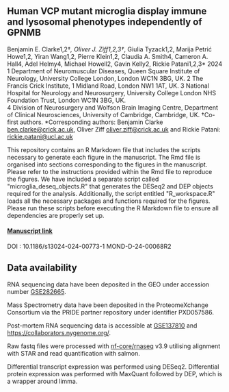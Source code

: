 ## Human VCP mutant microglia display immune and lysosomal phenotypes independently of GPNMB
Benjamin E. Clarke1,2†*, Oliver J. Ziff1,2,3†*, Giulia Tyzack1,2, Marija Petrić Howe1,2, Yiran Wang1,2, Pierre Klein1,2, Claudia A. Smith4, Cameron A. Hall4, Adel Helmy4, Michael Howell2, Gavin Kelly2, Rickie Patani1,2,3*
2024
1 Department of Neuromuscular Diseases, Queen Square Institute of Neurology, University College London, London WC1N 3BG, UK.
2 The Francis Crick Institute, 1 Midland Road, London NW1 1AT, UK.
3 National Hospital for Neurology and Neurosurgery, University College London NHS Foundation Trust, London WC1N 3BG, UK.  
4 Division of Neurosurgery and Wolfson Brain Imaging Centre, Department of Clinical Neurosciences, University of Cambridge, Cambridge, UK.
†Co-first authors. *Corresponding authors: Benjamin Clarke ben.clarke@crick.ac.uk, Oliver Ziff oliver.ziff@crick.ac.uk and Rickie Patani: rickie.patani@ucl.ac.uk 

This repository contains an R Markdown file that includes the scripts necessary to generate each figure in the manuscript. The Rmd file is organised into sections corresponding to the figures in the manuscript. Please refer to the instructions provided within the Rmd file to reproduce the figures. We have included a separate script called "microglia_deseq_objects.R" that generates the DESeq2 and DEP objects required for the analysis. Additionally, the script entitled "R_workspace.R" loads all the necessary packages and functions required for the figures. Please run these scripts before executing the R Markdown file to ensure all dependencies are properly set up.

#### [Manuscript link]([https://molecularneurodegeneration.biomedcentral.com/](https://molecularneurodegeneration.biomedcentral.com/articles/10.1186/s13024-024-00773-1))
DOI : 10.1186/s13024-024-00773-1
MOND-D-24-00068R2

## Data availability

RNA sequencing data have been deposited in the GEO under accession number [GSE282665](https://www.ncbi.nlm.nih.gov/geo/query/acc.cgi?acc=GSE282665). 

Mass Spectrometry data have been deposited in the ProteomeXchange Consortium via the PRIDE partner repository under identifier PXD057586.

Post-mortem RNA sequencing data is accessible at [GSE137810](https://www.ncbi.nlm.nih.gov/geo/query/acc.cgi?acc=GSE137810) and https://collaborators.nygenome.org/. 

Raw fastq files were processed with [nf-core/rnaseq](https://nf-co.re/rnaseq) v3.9 utilising alignment with STAR and read quantification with salmon. 

Differential transcript expression was performed using DESeq2. Differential protein expression was performed with MaxQuant followed by DEP, which is a wrapper around limma.
